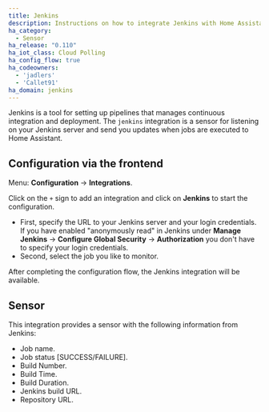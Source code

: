 ```yaml
---
title: Jenkins
description: Instructions on how to integrate Jenkins with Home Assistant.
ha_category:
  - Sensor
ha_release: "0.110"
ha_iot_class: Cloud Polling
ha_config_flow: true
ha_codeowners:
  - 'jadlers' 
  - 'Callet91'
ha_domain: jenkins
---
```


Jenkins is a tool for setting up pipelines that manages continuous integration and deployment. The `jenkins` integration is a sensor for listening on your Jenkins server and send you updates when jobs are executed to Home Assistant.  

## Configuration via the frontend

Menu: **Configuration** -> **Integrations**.

Click on the `+` sign to add an integration and click on **Jenkins** to start the configuration.

- First, specify the URL to your Jenkins server and your login credentials. If you have enabled "anonymously read" in Jenkins under **Manage Jenkins** -> **Configure Global Security** -> **Authorization** you don't have to specify your login credentials. 
- Second, select the job you like to monitor. 

After completing the configuration flow, the Jenkins integration will be available.

## Sensor

This integration provides a sensor with the following information from Jenkins:

- Job name.
- Job status [SUCCESS/FAILURE].
- Build Number.
- Build Time.
- Build Duration. 
- Jenkins build URL. 
- Repository URL. 
